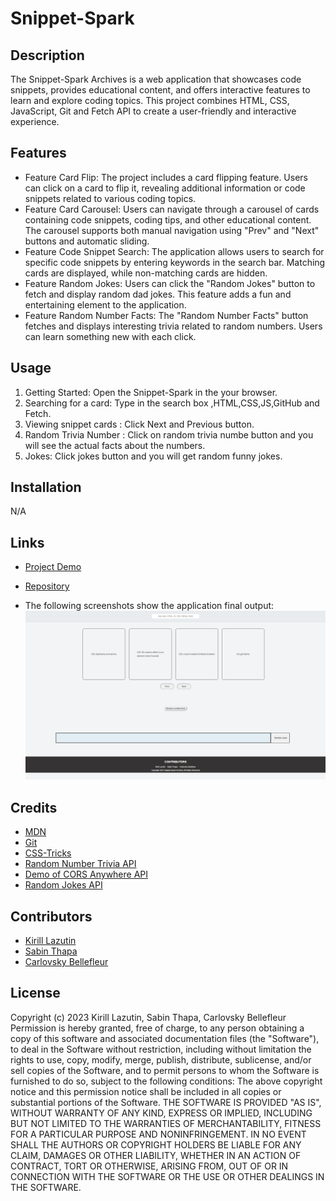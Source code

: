 # Snippet-Spark

## Description
The Snippet-Spark Archives is a web application that showcases code snippets, provides educational content, and offers interactive features to learn and explore coding topics. This project combines HTML, CSS, JavaScript, Git and Fetch API to create a user-friendly and interactive experience.
## Features
- Feature Card Flip: The project includes a card flipping feature. Users can click on a card to flip it, revealing additional information or code snippets related to various coding topics.
- Feature Card Carousel: Users can navigate through a carousel of cards containing code snippets, coding tips, and other educational content. The carousel supports both manual navigation using "Prev" and "Next" buttons and automatic sliding.
- Feature Code Snippet Search: The application allows users to search for specific code snippets by entering keywords in the search bar. Matching cards are displayed, while non-matching cards are hidden.
- Feature Random Jokes: Users can click the "Random Jokes" button to fetch and display random dad jokes. This feature adds a fun and entertaining element to the application.
- Feature Random Number Facts: The "Random Number Facts" button fetches and displays interesting trivia related to random numbers. Users can learn something new with each click.
## Usage
1. Getting Started: Open the Snippet-Spark in the your browser.
2. Searching for a card: Type in the search box ,HTML,CSS,JS,GitHub and Fetch.
3. Viewing snippet cards : Click Next and Previous button.
4. Random Trivia Number : Click on random trivia numbe button and you will see the actual facts about the numbers.
5. Jokes: Click jokes button and you will get random funny jokes.

## Installation
N/A
## Links
- [Project Demo](https://kirill777-web.github.io/Snippet-Spark/)
- [Repository](https://github.com/Kirill777-web/Snippet-Spark)

- The following screenshots show the application final output:
  ![Snippet-Spark app](/assets/SnippetSpark.png)



## Credits
- [MDN](https://developer.mozilla.org/en-US/)
- [Git](https://git-scm.com/)
- [CSS-Tricks](https://css-tricks.com/)
- [Random Number Trivia API](http://numbersapi.com/random/trivia)
- [Demo of CORS Anywhere  API](https://cors-anywhere.herokuapp.com/corsdemo)
- [Random Jokes API](https://icanhazdadjoke.com/api)
## Contributors
- [Kirill Lazutin](https://github.com/Kirill777-web)
- [Sabin Thapa](https://github.com/Sabinkthapa)
- [Carlovsky Bellefleur](https://github.com/Carlobelle)

## License
Copyright (c) 2023 Kirill Lazutin, Sabin Thapa, Carlovsky Bellefleur
Permission is hereby granted, free of charge, to any person obtaining a copy of this software and associated documentation files (the "Software"), to deal in the Software without restriction, including without limitation the rights to use, copy, modify, merge, publish, distribute, sublicense, and/or sell copies of the Software, and to permit persons to whom the Software is furnished to do so, subject to the following conditions:
The above copyright notice and this permission notice shall be included in all copies or substantial portions of the Software.
THE SOFTWARE IS PROVIDED "AS IS", WITHOUT WARRANTY OF ANY KIND, EXPRESS OR IMPLIED, INCLUDING BUT NOT LIMITED TO THE WARRANTIES OF MERCHANTABILITY, FITNESS FOR A PARTICULAR PURPOSE AND NONINFRINGEMENT. IN NO EVENT SHALL THE AUTHORS OR COPYRIGHT HOLDERS BE LIABLE FOR ANY CLAIM, DAMAGES OR OTHER LIABILITY, WHETHER IN AN ACTION OF CONTRACT, TORT OR OTHERWISE, ARISING FROM, OUT OF OR IN CONNECTION WITH THE SOFTWARE OR THE USE OR OTHER DEALINGS IN THE SOFTWARE.

 

